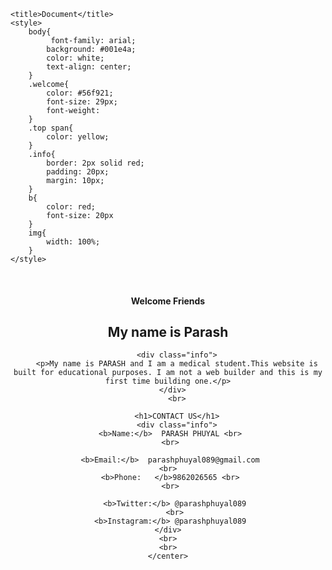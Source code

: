 

<html >
<head>
   
    <title>Document</title>
    <style>
        body{
             font-family: arial;
            background: #001e4a;
            color: white;
            text-align: center;
        }
        .welcome{
            color: #56f921;
            font-size: 29px;
            font-weight: 
        }
        .top span{
            color: yellow;
        }
        .info{
            border: 2px solid red;
            padding: 20px;
            margin: 10px;
        }
        b{
            color: red;
            font-size: 20px
        }
        img{
            width: 100%;
        }
    </style>
</head>
<body>
    <center>
      <br>
       <h4 class="welcome">Welcome Friends</h4>
       <h2 class="top">My name is <span>Parash</span></h2>
        
       
        <div class="info">
        <p>My name is PARASH and I am a medical student.This website is built for educational purposes. I am not a web builder and this is my first time building one.</p>
      </div>
        <br>
        
        <h1>CONTACT US</h1>
        <div class="info">
     <b>Name:</b>  PARASH PHUYAL <br>
     <br>
     
     <b>Email:</b>  parashphuyal089@gmail.com
    <br>
     <b>Phone:   </b>9862026565 <br>
     <br>
     
       <b>Twitter:</b> @parashphuyal089
       <br>
     <b>Instagram:</b> @parashphuyal089
    </div>
    <br>
    <br>
    </center>
</body>
</html>
